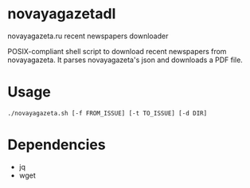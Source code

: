 # novayagazetadl
novayagazeta.ru recent newspapers downloader

POSIX-compliant shell script to download recent newspapers from novayagazeta. It parses novayagazeta's json and downloads a PDF file.

# Usage
``` 
./novayagazeta.sh [-f FROM_ISSUE] [-t TO_ISSUE] [-d DIR] 
```

# Dependencies

- jq
- wget

